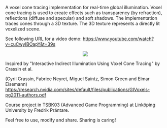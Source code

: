 A voxel cone tracing implementation for real-time global illumination. 
Voxel cone tracing is used to create effects such as transparency (by refraction), reflections (diffuse and specular) and soft shadows.
The implementation traces cones through a 3D texture. The 3D texture represents a directly lit voxelized scene.

See following URL for a video demo: https://www.youtube.com/watch?v=cuCwyIBOapY&t=39s
<p align="center">
<a href="https://www.youtube.com/watch?v=cuCwyIBOapY&t=39s">
<img src="https://github.com/Friduric/voxel-cone-tracing/blob/master/Assets/Screenshots/vct2s.png">
</a>
</p>
Inspired by "Interactive Indirect Illumination Using Voxel Cone Tracing" by Crassin et al.

(Cyril Crassin, Fabrice Neyret, Miguel Saintz, Simon Green and Elmar Eisemann)
https://research.nvidia.com/sites/default/files/publications/GIVoxels-pg2011-authors.pdf


Course project in TSBK03 (Advanced Game Programming) at Linköping University by Fredrik Präntare.

Feel free to use, modify and share. Sharing is caring!
